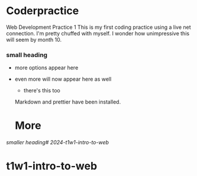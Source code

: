 # Coderpractice
Web Development Practice 1
This is my first coding practice using a live net connection. I'm pretty chuffed with myself. I wonder how unimpressive this will seem by month 10.
### small heading
- more options appear here
- even more will now appear here as well
    - there's this too

    Markdown and prettier have been installed.
    # More

###### smaller heading# 2024-t1w1-intro-to-web
# t1w1-intro-to-web
